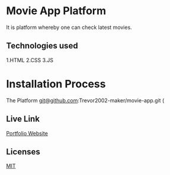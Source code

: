 # Movie App Platform
It is platform whereby one can check latest movies.

## Technologies used
1.HTML
2.CSS
3.JS
# Installation Process
The Platform
git@github.com:Trevor2002-maker/movie-app.git
(
## Live Link
[Portfolio Website](https://trevor2002-maker.github.io/movie-app/)

## Licenses
[MIT](https://choosealicense.com/licenses/mit/)